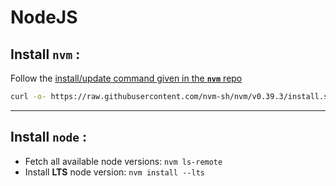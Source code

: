 # NodeJS

## Install  `nvm` : 

Follow the [install/update command given in the **`nvm`** repo](https://github.com/nvm-sh/nvm#installing-and-updating)

```bash
curl -o- https://raw.githubusercontent.com/nvm-sh/nvm/v0.39.3/install.sh | bash
```

---

## Install  `node` :
- Fetch all available node versions:  `nvm ls-remote`
- Install **LTS** node version:  `nvm install --lts` 
